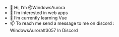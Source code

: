 
- 👋 Hi, I’m @WindowsAurora
- 👀 I’m interested in web apps
- 🌱 I’m currently learning Vue
- 📫 To reach me send a message to me on discord : WindowsAurora#3057 In Discord

<!---
PaperLuigi7789/PaperLuigi7789 is a ✨ special ✨ repository because its `README.md` (this file) appears on your GitHub profile.
You can click the Preview link to take a look at your changes.
--->
